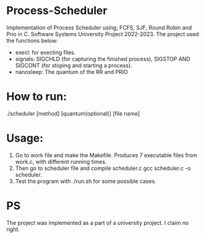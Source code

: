 # Process-Scheduler

Implementation of Process Scheduler using, FCFS, SJF, Round Robin and Prio in C. Software Systems University Project 2022-2023. 
The project used the functions below:

* execl: for execting files.
* signals: SIGCHLD (for capturing the finished process), SIGSTOP AND SIGCONT (for stoping and starting a process).
* nanosleep: The quantum of the RR and PRIO

# How to run:
./scheduler [method] [quantum(optional)] [file name]

# Usage:
1. Go to work file and make the Makefile. Produces 7 executable files from work.c, with different running times.
2. Then go to scheduler file and compile scheduler.c gcc scheduler.c -o scheduler.
3. Test the program with ./run.sh for some possible cases.

# PS
The project was implemented as a part of a university project. I claim no right.
